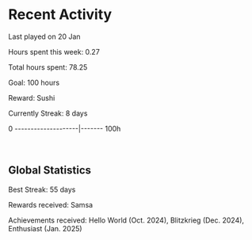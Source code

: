 # Recent Activity
Last played on 20 Jan  

Hours spent this week: 0.27  

Total hours spent: 78.25  

Goal: 100 hours  

Reward: Sushi  

Currently Streak: 8 days 

0 --------------------|------- 100h  
<br><br>

## Global Statistics
Best Streak: 55 days

Rewards received: Samsa

Achievements received: Hello World (Oct. 2024), Blitzkrieg (Dec. 2024), Enthusiast (Jan. 2025)
